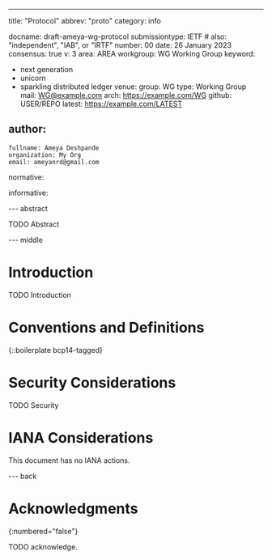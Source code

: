 ---
title: "Protocol"
abbrev: "proto"
category: info

docname: draft-ameya-wg-protocol
submissiontype: IETF  # also: "independent", "IAB", or "IRTF"
number: 00
date: 26 January 2023
consensus: true
v: 3
area: AREA
workgroup: WG Working Group
keyword:
 - next generation
 - unicorn
 - sparkling distributed ledger
venue:
  group: WG
  type: Working Group
  mail: WG@example.com
  arch: https://example.com/WG
  github: USER/REPO
  latest: https://example.com/LATEST

author:
 -
    fullname: Ameya Deshpande
    organization: My Org
    email: ameyanrd@gmail.com

normative:

informative:


--- abstract

TODO Abstract


--- middle

# Introduction

TODO Introduction


# Conventions and Definitions

{::boilerplate bcp14-tagged}


# Security Considerations

TODO Security


# IANA Considerations

This document has no IANA actions.


--- back

# Acknowledgments
{:numbered="false"}

TODO acknowledge.
